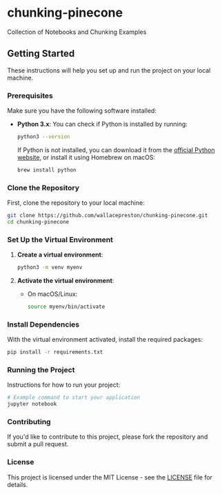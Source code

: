 # chunking-pinecone
Collection of Notebooks and Chunking Examples

## Getting Started

These instructions will help you set up and run the project on your local machine.

### Prerequisites

Make sure you have the following software installed:

- **Python 3.x**: You can check if Python is installed by running:
  ```bash
  python3 --version
  ```

  If Python is not installed, you can download it from the [official Python website](https://www.python.org/downloads/), or install it using Homebrew on macOS:
  ```bash
  brew install python
  ```

### Clone the Repository

First, clone the repository to your local machine:
```bash
git clone https://github.com/wallacepreston/chunking-pinecone.git
cd chunking-pinecone
```

### Set Up the Virtual Environment

1. **Create a virtual environment**:
   ```bash
   python3 -m venv myenv
   ```

2. **Activate the virtual environment**:
   - On macOS/Linux:
     ```bash
     source myenv/bin/activate
     ```

### Install Dependencies

With the virtual environment activated, install the required packages:
```bash
pip install -r requirements.txt
```

### Running the Project

Instructions for how to run your project:
```bash
# Example command to start your application
jupyter notebook
```

### Contributing

If you'd like to contribute to this project, please fork the repository and submit a pull request.

### License

This project is licensed under the MIT License - see the [LICENSE](LICENSE) file for details.